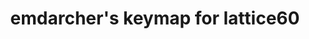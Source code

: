 ---
layout: layouts/keymapdb_entry.njk
OS: []
keymap_author: emdarcher
firmware: QMK
hasHomeRowMods: False
hasLetterOnThumb: False
hasVerticalCombos: False
thumb: https://i.imgur.com/9g3fDqL.png
imageDate: idk
keyCount: 60
keyboard: lattice60
languages: ['English']
layerCount: 3
title: "emdarcher's keymap for lattice60"
split: False
stagger: row
summary: 
url: https://github.com/emdarcher/qmk_firmware/tree/master/keyboards/lattice60/keymaps/emdarcher
writeup: https://github.com/emdarcher/qmk_firmware/tree/master/keyboards/lattice60/keymaps/emdarcher/readme.md
---